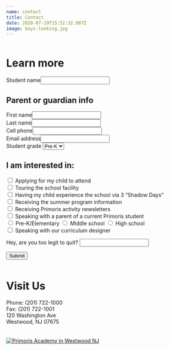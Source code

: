 ```yaml
---
name: contact
title: Contact
date: 2020-07-19T15:52:32.007Z
image: boys-looking.jpg
---
```


<div class="row">
  <div class="column medium-7">
    <h1>Learn more</h1>
    <form id="learn-more" class="contact-form" name="Learn more" method="POST" netlify-honeypot="legit" data-netlify="true">
      <input type="hidden" name="form-name" value="Learn more" />
      <div class="field text name required">
        <label>Student name<input name="student-name" required="" type="text" value="" /></label>
      </div>
      <div class="field">
        <h2>Parent or guardian info</h2>
        <div class="required">
          <label>First name<input name="parent-first-name" required="" type="text" value="" /></label>
        </div>
        <div class="required">
          <label>Last name<input name="parent-last-name" required="" type="text" value="" /></label>
        </div>
        <label>Cell phone<input name="phone" type="tel" value="" /></label>
        <div class="required">
          <label>Email address<input name="email" required="" type="email" value="" /></label>
        </div>
      </div>
      <div class="field required">
        <label class="select-arrow">Student grade 
          <select name="grade">
            <option value="pre-k">Pre-K</option>
            <option value="k">K</option>
            <option value="1">1</option>
            <option value="2">2</option>
            <option value="3">3</option>
            <option value="4">4</option>
            <option value="5">5</option>
            <option value="6">6</option>
            <option value="7">7</option>
            <option value="8">8</option>
            <option value="9">9</option>
            <option value="10">10</option>
            <option value="11">11</option>
            <option value="12">12</option>
          </select>
        </label>
      </div>
      <div class="field">
        <h2>I am interested in:</h2>
        <div>
          <label>
            <input type="checkbox" id="apply" name="interest" value="apply">
            Applying for my child to attend
          </label>
        </div>
        <div>
          <label>
            <input type="checkbox" id="tour" name="interest" value="tour">
            Touring the school facility
          </label>
        </div>
        <div>
          <label>
            <input type="checkbox" id="shadow-days" name="interest" value="shadow-days">
            Having my child experience the school via 3 “Shadow Days”
          </label>
        </div>
        <div>
          <label>
            <input type="checkbox" id="summer-program" name="interest" value="summer-program">
            Receiving the summer program information
          </label>
        </div>
        <div>
          <label>
            <input type="checkbox" id="newsletters" name="interest" value="newsletters">
            Receiving Primoris activity newsletters
          </label>
        </div>
        <div>
          <label>
            <input type="checkbox" id="speak-with-parent" name="interest" value="speak-with-parent">
            Speaking with a parent of a current Primoris student
          </label>
        </div>
        <div data-show-when-checked="speak-with-parent" class="display-none">
          <label>
            <input type="radio" id="speak-with-parent-elementary" name="interest" value="speak-with-parent-elementary">
            Pre-K/Elementary
          </label>
          <label>
            <input type="radio" id="speak-with-parent-middle" name="interest" value="speak-with-parent-middle">
            Middle school
          </label>
          <label>
            <input type="radio" id="speak-with-parent-high" name="interest" value="speak-with-parent-high">
            High school
          </label>
        </div>
        <div>
          <label>
            <input type="checkbox" id="speak-with-admin" name="interest" value="speak-with-admin">
            Speaking with our curriculum designer
          </label>
        </div>
      </div>
      <p class="display-none">
        <label>Hey, are you too legit to quit? <input name="legit" /></label>
      </p>
      <input id="learn-more-submit" class="submit" type="submit" value="Submit">
    </form>
  </div>
  <div class="column medium-5">
    <h1>Visit Us</h1>
    Phone: (201) 722-1000<br />
    Fax: (201) 722-1001<br />
    120 Washington Ave<br />
    Westwood, NJ 07675<br><br><br>
    <div id="map" style="width:100%;height:350px;">
      <a href="https://www.google.com/maps/place/Primoris+Academy/@40.9926179,-74.0387749,17z/data=!3m1!4b1!4m5!3m4!1s0x89c2e57b91b82aa1:0xad394ae9fedb0ca8!8m2!3d40.9926179!4d-74.0365862?hl=en-US" target="_blank" title="Open in google maps">
        <img src="/img/map.jpg" alt="Primoris Academy in Westwood NJ">
      </a>
    </div>
  </div>
</div>
